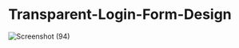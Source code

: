 # Transparent-Login-Form-Design
![Screenshot (94)](https://github.com/user-attachments/assets/34435e38-fff6-40ff-9414-2a350a61e869)

